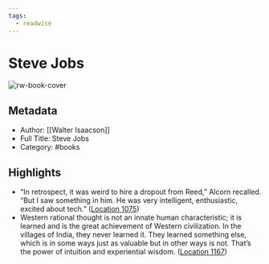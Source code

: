 ```yaml
---
tags:
  - readwise
---
```


# Steve Jobs

![rw-book-cover](https://images-na.ssl-images-amazon.com/images/I/418oH6YjpFL._SL200_.jpg)

## Metadata
- Author: [[Walter Isaacson]]
- Full Title: Steve Jobs
- Category: #books

## Highlights
- “In retrospect, it was weird to hire a dropout from Reed,” Alcorn recalled. “But I saw something in him. He was very intelligent, enthusiastic, excited about tech.” ([Location 1075](https://readwise.io/to_kindle?action=open&asin=B005J3IEZQ&location=1075))
- Western rational thought is not an innate human characteristic; it is learned and is the great achievement of Western civilization. In the villages of India, they never learned it. They learned something else, which is in some ways just as valuable but in other ways is not. That’s the power of intuition and experiential wisdom. ([Location 1167](https://readwise.io/to_kindle?action=open&asin=B005J3IEZQ&location=1167))

